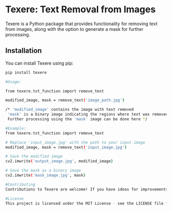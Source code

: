 # Texere: Text Removal from Images

Texere is a Python package that provides functionality for removing text from images, along with the option to generate a mask for further processing.

## Installation

You can install Texere using pip:

```bash
pip install texere

#Usage: 

from texere.txt_function import remove_text

modified_image, mask = remove_text('image_path.jpg')

/* 'modified_image' contains the image with text removed
 'mask' is a binary image indicating the regions where text was removed
 Further processing using the 'mask' image can be done here */

#Example: 
from texere.txt_function import remove_text

# Replace 'input_image.jpg' with the path to your input image
modified_image, mask = remove_text('input_image.jpg')

# Save the modified image
cv2.imwrite('output_image.jpg', modified_image)

# Save the mask as a binary image
cv2.imwrite('mask_image.jpg', mask)

#Contributing
Contributions to Texere are welcome! If you have ideas for improvements, bug fixes, or new features, feel free to open an issue or submit a pull request on GitHub.

#License
This project is licensed under the MIT License - see the LICENSE file for details.

